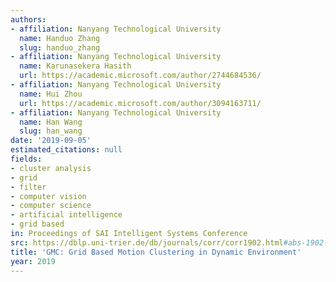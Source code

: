 ```yaml
---
authors:
- affiliation: Nanyang Technological University
  name: Handuo Zhang
  slug: handuo_zhang
- affiliation: Nanyang Technological University
  name: Karunasekera Hasith
  url: https://academic.microsoft.com/author/2744684536/
- affiliation: Nanyang Technological University
  name: Hui Zhou
  url: https://academic.microsoft.com/author/3094163711/
- affiliation: Nanyang Technological University
  name: Han Wang
  slug: han_wang
date: '2019-09-05'
estimated_citations: null
fields:
- cluster analysis
- grid
- filter
- computer vision
- computer science
- artificial intelligence
- grid based
in: Proceedings of SAI Intelligent Systems Conference
src: https://dblp.uni-trier.de/db/journals/corr/corr1902.html#abs-1902-09193
title: 'GMC: Grid Based Motion Clustering in Dynamic Environment'
year: 2019
---
```


